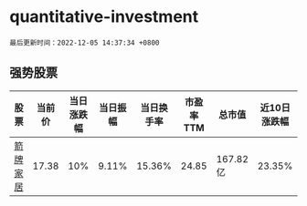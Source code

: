 # quantitative-investment

`最后更新时间：2022-12-05 14:37:34 +0800`

## 强势股票

|股票|当前价|当日涨跌幅|当日振幅|当日换手率|市盈率TTM|总市值|近10日涨跌幅|
|----|----|----|----|----|----|----|----|
|[箭牌家居](https://xueqiu.com/S/SZ001322)|17.38|10%|9.11%|15.36%|24.85|167.82亿|23.35%|
